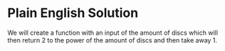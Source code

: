 # Plain English Solution
We will create a function with an input of the amount of discs which will then return 2 to the power of the amount of discs and then take away 1.